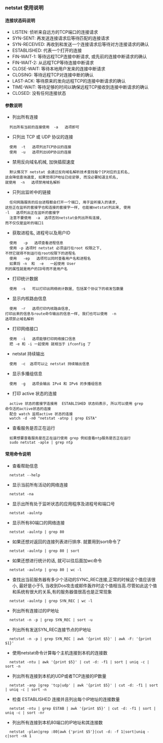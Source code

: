 ### netstat 使用说明

#### 连接状态码说明
* LISTEN: 侦听来自远方的TCP端口的连接请求
* SYN-SENT: 再发送连接请求后等待匹配的连接请求
* SYN-RECEIVED: 再收到和发送一个连接请求后等待对方连接请求的确认
* ESTABLISHED: 代表一个打开的连接
* FIN-WAIT-1: 等待远程TCP连接中断请求, 或先前的连接中断请求的确认
* FIN-WAIT-2: 从远程TCP等待连接中断请求
* CLOSE-WAIT: 等待本地用户发来的连接中断请求
* CLOSING: 等待远程TCP对连接中断的确认
* LAST-ACK: 等待原来的发向远程TCP的连接中断请求的确认
* TIME-WAIT: 等待足够的时间以确保远程TCP接收到连接中断请求的确认
* CLOSED: 没有任何连接状态

#### 参数说明
* 列出所有连接
```
  列出所有当前的连接使用  -a   选项即可
```
* 只列出 TCP 或 UDP 协议的连接
```
  使用  -t   选项列出TCP协议的连接
  使用  -u   选项列出UDP协议的连接
```
* 禁用反向域名机械, 加快插叙速度
```
  默认情况下 netstat 会通过反向域名解析技术查找每个IP对应的主机名,
这会降低查询速度, 如果觉得IP地址已经足够, 而没必要知道主机名,
就使用  -n   选项禁用域名解析
```
* 只列出监听中的链接
```
  任何网路服务的后台进程都会打开一个端口, 用于监听接入的请求,
这些正在监听的套接字也和连接的套接字一样, 也能被netstat列出来, 使用
-l   选项列出正在监听的套接字
  注意不要使用  -a  选项否则netstat会列出所有连接,
而不仅仅是监听的端口1
```
* 获取进程名, 进程号以及用户ID
```
  使用   -p   选项查看进程信息
  使用 -p 选项时 netstat 必须运行在root 权限之下,
不然它就得不到运行在root权限下的进程名
  使用   -ep   选项可以同时查看用户名和进程名
  如果将 -n  和  -e   一起使用 User
列的属性就是用户的ID号而不是用户名
```
* 打印统计数据
```
  使用  -s   可以打印出网络统计数据, 包括某个协议下的收发包数量
```
* 显示内核路由信息
```
  使用  -r   选项打印内核路由信息,
打印出来的信息与route命令输出的信息一样, 我们也可以使用  -n
选项禁止域名解析
```
* 打印网络接口
```
  使用  -i   选项能够打印网络接口信息
  把 -e 和 -i 一起使用 就相当于 ifconfig 了
```
* netstat 持续输出
```
  使用  -c  选项可以让 netstat 持续输出信息
```
* 显示多播组信息
```
  使用  -g   选项会输出 IPv4 和 IPv6 的多播组信息
```
* 打印 active 状态的连接
```
  active 状态的套接字连接用  ESTABLISHED 状态码表示, 所以可以使用 grep
命令活的active状态的连接
  配合 watch 监视active 状态的连接
  watch -d -n0 "netstat -atnp | grep ESTA"
```
* 查看服务是否正在运行
```
  如果想要查看服务是否正在运行使用 grep 例如查看ntp服务是否正在运行
  sudo netstat -aple | grep ntp
```



#### 常用命令说明
* 查看帮助信息
```
  netstat --help
```
* 显示当前所有活动的网络连接
```
  netstat -na
```
* 显示出所有处于监听状态的应用程序及进程号和端口号
```
  netstat -aulntp
```
* 显示所有80端口的网络连接
```
  netstat -aulntp | grep 80
```
* 如果还想对返回的连接列表进行排序. 就要用到sort命令了
```
  netstat -aulntp | grep 80 | sort
```
* 如果还想进行统计的话, 就可以往后面加wc命令
```
  netstat -aulntp | grep 80 | wc -l
```
* 查找出当前服务器有多少个活动的SYNC_REC连接,正常的时候这个值应该很小,
  最好是小于5,
当收到Dos攻击或邮件轰炸时这个值相当高.尽管如此这个值和系统有很大的关系,有的服务器值很高也是正常现象
```
  netstat -aulntp | grep SYN_REC | wc -l
```
* 列出所有连接过的IP地址
```
  netstat -n -p | grep SYN_REC | sort -u
```
* 列出所有发送SYN_REC连接节点的IP地址
```
  netstat -n -p | grep SYN_REC | awk '{print $5}' | awk -F: '{print $1}'
```
* 使用netstat命令计算每个主机连接到本机的连接数
```
  netstat -ntu | awk '{print $5}' | cut -d: -f1 | sort | uniq -c | sort -n
```
* 列出所有连接到本机的UDP或者TCP连接的IP数量
```
  netstat -anp |grep 'tcp|udp' | awk '{print $5}' | cut -d: -f1 | sort | uniq -c | sort -n
```
* 检查 ESTABLISHED 连接并且列出每个IP地址的连接数量
```
  netstat -ntu | grep ESTAB | awk '{print $5}' | cut -d: -f1 | sort | uniq -c | sort -nr
```
* 列出所有连接到本机80端口的IP地址和其连接数
```
  netstat -plan|grep :80|awk {'print $5'}|cut -d: -f 1|sort|uniq -c|sort -nk 1
```
